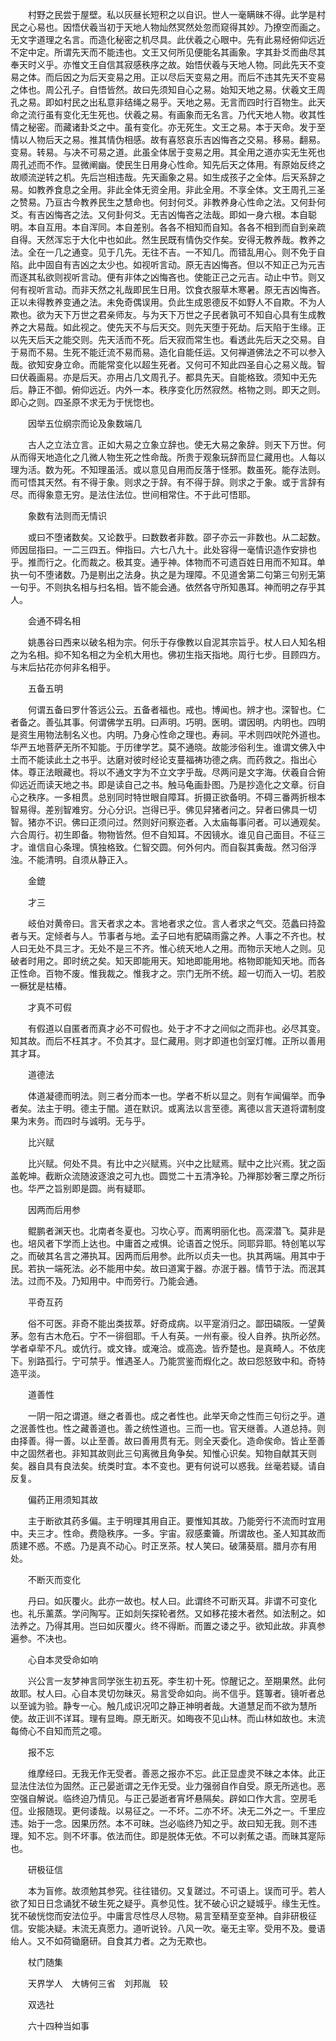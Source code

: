 <!-- { "loadSidebar": true } -->
　　村野之民尝于屋壁。私以灰昼长短积之以自识。世人一毫瞒昧不得。此学是村民之心易也。因悟伏羲当初于天地人物灿然冥然处忽而窥得其妙。乃撩空而画之。无文字道理之名言。而造化秘密之机尽具。此伏羲之心眼中。先有此易经俯仰远近不定中定。所谓先天而不能违也。文王又何所见便能名其画象。字其卦爻而曲尽其奉天时义乎。亦惟文王自信其寂感秩序之故。始悟伏羲与天地人物。同此先天不变易之体。而后因之为后天变易之用。正以尽后天变易之用。而后不违其先天不变易之体也。周公孔子。自悟皆然。故曰先须知自心之易。始知天地之易。伏羲文王周孔之易。即如村民之出私意非结绳之易乎。天地之易。无言而四时行百物生。此天命之流行虽有变化无生死也。伏羲之易。有画象而无名言。乃代天地人物。收其性情之秘密。而藏诸卦爻之中。虽有变化。亦无死生。文王之易。本于天命。发于至情以人物后天之易。推其情伪相感。故有喜怒哀乐吉凶悔吝之交易。移易。翻易。变易。转易。与决不可易之道。此虽全体居于变易之用。其全用之道亦实无生死也周孔述而不作。显微阐幽。使民生日用身心性命。知先后天之体用。有原始反终之故顺流逆转之机。先后岂相违哉。先天画象之易。如生成孩子之全体。后天系辞之易。如教养食息之全用。非此全体无资全用。非此全用。不享全体。文王周孔三圣之赞易。乃亘古今教养民生之慧命也。何封何爻。非教养身心性命之法。又何卦何爻。有吉凶悔吝之法。又何卦何爻。无吉凶悔吝之法哉。即如一身六根。本自聪明。本自互用。本自浑同。本自差别。各各不相知而自知。各各不相到而自到亲疏自得。天然浑忘于大化中也如此。然生民既有情伪交作矣。安得无教养哉。教养之法。全在一几之通变。见于几先。无往不吉。一不知几。而错乱用心。则不免于自陷。此中固自有吉凶之太少也。如视听言动。原无吉凶悔吝。但以不知正己为元吉而逐其私欲则视听言动。便有非体之凶悔吝也。使能正己之元吉。动止中节。则又何有视听言动。而非天然之礼哉即民生日用。饮食衣服草木寒暑。原无吉凶悔吝。正以未得教养变通之法。未免奇偶误用。负此生成恩德反不如野人不自欺。不为人欺也。欲为天下万世之君亲师友。与为天下万世之子民者孰可不知自心具有生成教养之大易哉。如此视之。使先天不与后天交。则先天堕于死劫。后天陷于生缘。正以先天后天之能交则。先天活而不死。后天寂而常生也。看透此先后天之交易。自于易而不易。生死不能迁流不易而易。造化自能任运。又何禅道佛法之不可以参入哉。欲知安身立命。而能常变化以超生死者。又何可不知此四圣自心之易义哉。智曰伏羲画易。亦是后天。亦用占几文周孔子。都具先天。自能格致。须知中无先后。静正不御。俯仰远近。内外一本。秩序变化历然寂然。格物之则。即天之则。即心之则。四圣原不求无为于恍惚也。

　　因举五位纲宗而论及象数端几

　　古人之立法立言。正如大易之立象立辞也。使无大易之象辞。则天下万世。何从而得天地造化之几微人物生死之性命哉。所贵于观象玩辞而显仁藏用也。人每以理为活。数为死。不知理虽活。或以意见自用而反落于怪邪。数虽死。能存法则。而可悟其天然。有不得于象。则求之于辞。有不得于辞。则求之于象。或于言辞有尽。而得象意无穷。是法住法位。世间相常住。不于此可悟耶。

　　象数有法则而无情识

　　或曰不堕诸数矣。又论数乎。曰数数者非数。邵子亦云一非数也。从二起数。师因屈指曰。一二三四五。伸指曰。六七八九十。此处容得一毫情识造作安排也乎。推而行之。化而裁之。极其变。通乎神。体物而不可遗百姓日用而不知耳。单执一句不堕诸数。乃是剔出之法身。执之是为理障。不见道舍第二句第三句别无第一句乎。不则执名相与扫名相。皆不能会通。依然各守所知愚耳。神而明之存乎其人。

　　会通不碍名相

　　姚愚谷曰西来以破名相为宗。何乐于存像教以自泥其宗旨乎。杖人曰人知名相之为名相。抑不知名相之为全机大用也。佛初生指天指地。周行七步。目顾四方。与末后拈花亦何非名相乎。

　　五备五明

　　何谓五备曰罗什答远公云。五备者福也。戒也。博闻也。辨才也。深智也。仁者备之。善弘其事。何谓佛学五明。曰声明。巧明。医明。谓因明。内明也。四明是资生用物法制名义也。内明。乃身心性命之理也。寿祠。平术则四吠陀外道也。华严五地菩萨无所不知能。于历律学艺。莫不通晓。故能涉俗利生。谁谓文佛入中土而不能读此土之书乎。达磨对彼时经论支蔓福祷功德之病。而药救之。指出心体。尊正法眼藏也。将以不通文字为不立文字乎哉。尽两问是文字海。伏羲自合俯仰远近而读天地之书。即是读自己之书。触马龟画卦图。乃是抄造化之文章。衍自心之秩序。一多相贯。总别同时特世眼自障耳。折摄正欲备明。不碍三番两折根本智易得。差别智难穷。分心分识。岂得已乎。佛见舁猪者问之。舁者曰佛具一切智。猪亦不识。佛曰正须问过。然则好问察迩者。入太庙每事问者。可以通观矣。六合周行。初生即备。物物皆然。但不自知耳。不因镜水。谁见自己面目。不征三才。谁信自心条理。慎独格致。仁智交圆。何外何内。而自裂其夤哉。然习俗浮浊。不能清明。自须从静正入。

　　金鎞

　　才三

　　岐伯对黄帝曰。言天者求之本。言地者求之位。言人者求之气交。范蠡曰持盈者与天。定倾者与人。节事者与地。孟子曰地有肥碻雨露之养。人事之不齐也。杖人曰无处不具三才。无处不是三不齐。惟心统天地人之用。而物示天地人之则。见破者时用之。即时统之矣。知天即能用天。知地即能用地。格物即能知天地。而各正性命。百物不废。惟我裁之。惟我才之。宗门无所不统。超一切而入一切。若胶一橛犹是枯椿。

　　才真不可假

　　有假道以自匿者而真才必不可假也。处于才不才之间似之而非也。必尽其变。知其故。而后不枉其才。不负其才。显仁藏用。则才即道也剑室灯帷。正所以善用其才耳。

　　道德法

　　体道凝德而明法。则三者分而本一也。学者不析以显之。则有乍闻偏举。而争者矣。法主于明。德主于闇。道在默识。或离法以言至德。离德以言天道将谓制度果为末务。而四时与诚明。无与乎。

　　比兴赋

　　比兴赋。何处不具。有比中之兴赋焉。兴中之比赋焉。赋中之比兴焉。犹之函盖乾坤。截断众流随波逐浪之可九也。圆觉二十五清净轮。乃禅那妙奢三摩之所衍也。华严之旨别即是圆。尚有疑耶。

　　因两而后用参

　　鲲鹏者渊天也。北南者冬夏也。习坎心亨。而离明丽化也。高深潜飞。莫非是也。培风者下学而上达也。中庸首之戒惧。论语首之悦乐。同耶异耶。特创笔以写之。而破其名言之滞执耳。因两而后用参。此所以贞夫一也。执其两端。用其中于民。若执一端死法。必不能用中矣。故曰道寓于器。亦泯于器。情节于法。而泯其法。过而不及。乃知用中。中而旁行。乃能会通。

　　平奇互药

　　俗不可医。非奇不能出类拔萃。好奇成病。以平寔消归之。鄙田碻阪。一望黄茅。忽有古木危石。宁不一徘徊耶。千人有英。一州有豪。役人自养。执所必然。学者卓荦不凡。或伉行。或文锋。或淹洽。或高逸。皆乔楚也。是真畸人。不依庑下。别路孤行。宁可禁乎。惟遇圣人。乃能赏鉴而煆化之。故曰怨怒致中和。奇特造平淡。

　　道善性

　　一阴一阳之谓道。继之者善也。成之者性也。此举天命之性而三句衍之乎。道之泯善性也。性之藏善道也。善之统性道也。三而一也。官天继善。人道总持。则由择善。得一善。以止至善。故曰善用贯有无。则全天委化。造命俟命。皆止至善中之固然者也。非知其故则此三句离微且角争矣。知惟心识矣。知物自献其天则矣。器自具有良法矣。统类时宜。本不变也。更有何说可以惑我。丝毫若疑。请自反复。

　　偏药正用须知其故

　　主于断欲其药多偏。主于明理其用自正。要惟知其故。乃能旁行不流而时宜用中。夫三才。性命。费隐秩序。一多。宇宙。寂感橐籥。所谓故也。圣人知其故而质建不惑。不惑。乃是真不动心。时正烹茶。杖人笑曰。破蒲葵扇。腊月亦有用处。

　　不断灭而变化

　　丹曰。如灰覆火。此亦一故也。杖人曰。此谓终不可断灭耳。非谓不可变化也。礼乐薰蒸。学问陶写。正如剡矢探轮者然。又如移花接木者然。如法制之。如法养之。乃得其用。岂曰如灰覆火。终不得断。而置之诿之乎。欲知此故。非真参遍参。不决也。

　　心自本灵受命如响

　　兴公言一友梦神言同学张生初五死。李生初十死。惊醒记之。至期果然。此何故耶。杖人曰。心自本灵切勿昧灭。易言受命如向。尚不信乎。筳篿者。镜听者总以至诚为验。静专一心。触几成识况叩之静正神明者哉。大道慧足而不欲为慧所使。故正训不详耳。理有显晦。原无断灭。如晦夜不见山林。而山林如故也。末流每倚心不自知而荒之噫。

　　报不忘

　　维摩经曰。无我无作无受者。善恶之报亦不忘。此正显虚灵不昧之本体。此正显法住法位为固然。正己晏逝谓之无作无受。业力强弱自作自受。原无所逃也。恶空强自解说。临终迫乃情见。与正己晏逝者宵坏悬隔矣。辟如口作大言。空房毛侸。业报随现。更何诿哉。以易征之。一不坏。二亦不坏。决无二外之一。千里应违。始于一念。因果历然。本不可昧。岂必临终乃知之乎。故曰知无我。则不违理。知不忘。则不坏事。依法而住。即是脱体无依。不可以剥蕉之语。而昧其寔际也。

　　研极征信

　　本为盲修。故须勉其参究。往往错仞。又复蹉过。不可语上。误而可乎。若人欲了知日日念诵犹不破生死之疑乎。真参见性。犹不破心识之疑城乎。缘生无性。犹不破恍惚而安法位乎。中庸言尽性尽人尽物。易言至精至变至神。自非研极征信。安能决疑。末流无真愿力。道听说铃。八风一吹。毫无主宰。受用不及。曼语绐人。又不如荷锄磨研。自食其力者。之为无欺也。

　　杖门随集

　　天界学人　大帱何三省　刘邦胤　较

　　双选社

　　六十四种当如事

